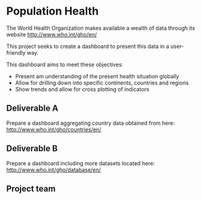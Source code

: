 # Population Health

The World Health Organization makes available a wealth of data through its website http://www.who.int/gho/en/

This project seeks to create a dashboard to present this data in a user-friendly way.

This dashboard aims to meet these objectives:
- Present am understanding of the present health situation globally
- Allow for drilling down into specific continents, countries and regions
- Show trends and allow for cross plotting of indicators

Deliverable A
---------------
Prepare a dashboard aggregating country data obtained from here: http://www.who.int/gho/countries/en/


Deliverable B
-------------
Prepare a dashboard including more datasets located here: http://www.who.int/gho/database/en/


Project team
------------
